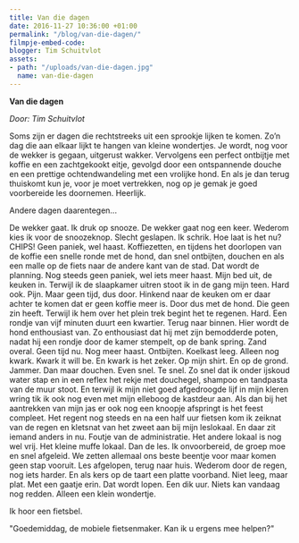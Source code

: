 ```yaml
---
title: Van die dagen
date: 2016-11-27 10:36:00 +01:00
permalink: "/blog/van-die-dagen/"
filmpje-embed-code: 
blogger: Tim Schuitvlot
assets:
- path: "/uploads/van-die-dagen.jpg"
  name: van-die-dagen
---
```


**Van die dagen**

*Door: Tim Schuitvlot*

Soms zijn er dagen die rechtstreeks uit een sprookje lijken te komen. Zo’n dag die aan elkaar lijkt te hangen van kleine wondertjes. Je wordt, nog voor de wekker is gegaan, uitgerust wakker. Vervolgens een perfect ontbijtje met koffie en een zachtgekookt eitje, gevolgd door een ontspannende douche en een prettige ochtendwandeling met een vrolijke hond. En als je dan terug thuiskomt kun je, voor je moet vertrekken, nog op je gemak je goed voorbereide les doornemen. Heerlijk. 

Andere dagen daarentegen...

De wekker gaat. Ik druk op snooze. De wekker gaat nog een keer. Wederom kies ik voor de snoozeknop. Slecht geslapen. Ik schrik. Hoe laat is het nu? CHIPS! Geen paniek, wel haast. Koffiezetten, en tijdens het doorlopen van de koffie een snelle ronde met de hond, dan snel ontbijten, douchen en als een malle op de fiets naar de andere kant van de stad. Dat wordt de planning. Nog steeds geen paniek, wel iets meer haast. Mijn bed uit, de keuken in. Terwijl ik de slaapkamer uitren stoot ik in de gang mijn teen. Hard ook. Pijn. Maar geen tijd, dus door. Hinkend naar de keuken om er daar achter te komen dat er geen koffie meer is. Door dus met de hond. Die geen zin heeft. Terwijl ik hem over het plein trek begint het te regenen. Hard. Een rondje van vijf minuten duurt een kwartier. Terug naar binnen. Hier wordt de hond enthousiast van. Zo enthousiast dat hij met zijn bemodderde poten, nadat hij een rondje door de kamer stempelt, op de bank spring. Zand overal. Geen tijd nu. Nog meer haast. Ontbijten. Koelkast leeg. Alleen nog kwark. Kwark it will be. En kwark is het zeker. Op mijn shirt. En op de grond. Jammer. Dan maar douchen. Even snel. Te snel. Zo snel dat ik onder ijskoud water stap en in een reflex het rekje met douchegel, shampoo en tandpasta van de muur stoot. En terwijl ik mijn niet goed afgedroogde lijf in mijn kleren wring tik ik ook nog even met mijn elleboog de kastdeur aan. Als dan bij het aantrekken van mijn jas er ook nog een knoopje afspringt is het feest compleet. Het regent nog steeds en na een half uur fietsen kom ik zeiknat van de regen en kletsnat van het zweet aan bij mijn leslokaal. En daar zit iemand anders in nu. Foutje van de administratie. Het andere lokaal is nog wel vrij. Het kleine muffe lokaal. Dan de les. Ik onvoorbereid, de groep moe en snel afgeleid. We zetten allemaal ons beste beentje voor maar komen geen stap vooruit. Les afgelopen, terug naar huis. Wederom door de regen, nog iets harder. En als kers op de taart een platte voorband. Niet leeg, maar plat. Met een gaatje erin. Dat wordt lopen. Een dik uur. Niets kan vandaag nog redden. Alleen een klein wondertje.

Ik hoor een fietsbel.

"Goedemiddag, de mobiele fietsenmaker. Kan ik u ergens mee helpen?"
